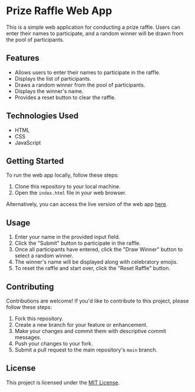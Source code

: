 # Prize Raffle Web App

This is a simple web application for conducting a prize raffle. Users can enter their names to participate, and a random winner will be drawn from the pool of participants.

## Features

- Allows users to enter their names to participate in the raffle.
- Displays the list of participants.
- Draws a random winner from the pool of participants.
- Displays the winner's name.
- Provides a reset button to clear the raffle.

## Technologies Used

- HTML
- CSS
- JavaScript

## Getting Started

To run the web app locally, follow these steps:

1. Clone this repository to your local machine.
2. Open the `index.html` file in your web browser.

Alternatively, you can access the live version of the web app [here](#).

## Usage

1. Enter your name in the provided input field.
2. Click the "Submit" button to participate in the raffle.
3. Once all participants have entered, click the "Draw Winner" button to select a random winner.
4. The winner's name will be displayed along with celebratory emojis.
5. To reset the raffle and start over, click the "Reset Raffle" button.

## Contributing

Contributions are welcome! If you'd like to contribute to this project, please follow these steps:

1. Fork this repository.
2. Create a new branch for your feature or enhancement.
3. Make your changes and commit them with descriptive commit messages.
4. Push your changes to your fork.
5. Submit a pull request to the main repository's `main` branch.

## License

This project is licensed under the [MIT License](LICENSE).
